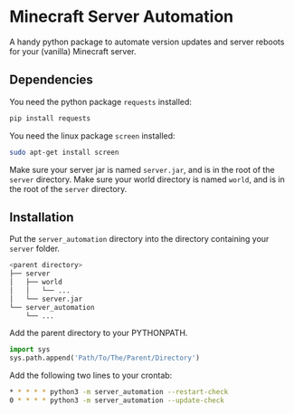 # Minecraft Server Automation

A handy python package to automate version updates and server reboots for your (vanilla) Minecraft server.

## Dependencies
You need the python package `requests` installed:
```bash
pip install requests
```

You need the linux package `screen` installed:
```bash
sudo apt-get install screen
```

Make sure your server jar is named `server.jar`, and is in the root of the `server` directory.
Make sure your world directory is named `world`, and is in the root of the `server` directory.

## Installation
Put the `server_automation` directory into the directory containing your `server` folder.

```bash
<parent directory>
├── server
│   ├── world
│   │   └── ...
│   └── server.jar
└── server_automation
    └── ...
```

Add the parent directory to your PYTHONPATH.
```python
import sys
sys.path.append('Path/To/The/Parent/Directory')
```

Add the following two lines to your crontab:

```bash
* * * * * python3 -m server_automation --restart-check
0 * * * * python3 -m server_automation --update-check
```
